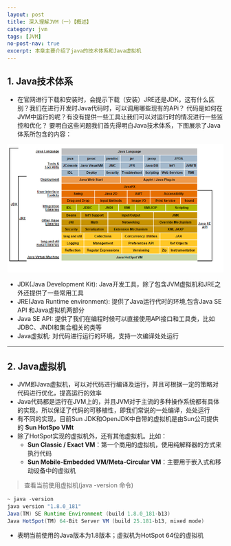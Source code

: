 ```yaml
---
layout: post
title: 深入理解JVM（一）【概述】
category: jvm
tags: [JVM]
no-post-nav: true
excerpt: 本章主要介绍了java的技术体系和Java虚拟机
---
```


## 1. Java技术体系

* 在官网进行下载和安装时，会提示下载（安装）JRE还是JDK，这有什么区别？我们在进行开发时Java代码时，可以调用哪些现有的APi？
     代码是如何在JVM中运行的呢？有没有提供一些工具让我们可以对运行时的情况进行一些监控和优化？
     要明白这些问题我们首先得明白Java技术体系，下图展示了Java体系所包含的内容：
     

![Java技术体系](/assets/images/posts/java/jvm/2020-06-30/java_content.png)

* JDK(Java Development Kit): Java开发工具，除了包含JVM虚拟机和JRE之外还提供了一些常用工具
* JRE(Java Runtime environment): 提供了Java运行代时的环境,包含Java SE API 和Java虚拟机两部分
* Java SE API: 提供了我们在编程时候可以直接使用API接口和工具类，比如JDBC、JNDI和集合相关的类等
* Java虚拟机: 对代码进行运行的环境，支持一次编译处处运行

***

## 2. Java虚拟机

* JVM即Java虚拟机，可以对代码进行编译及运行，并且可根据一定的策略对代码进行优化，提高运行的效率
* Java代码都是运行在JVM上的，并且JVM对于主流的多种操作系统都有具体的实现，所以保证了代码的可移植性，即我们常说的一处编译，处处运行
* 有不同的实现，目前Sun JDK和OpenJDK中自带的虚拟机是由Sun公司提供的 **Sun HotSpo VMt**
* 除了HotSpot实现的虚拟机外，还有其他虚拟机。比如：
    + **Sun Classic / Exact VM**：第一个商用的虚拟机，使用纯解释器的方式来执行代码
    + **Sun Mobile-Embedded VM/Meta-Circular VM**：主要用于嵌入式和移动设备中的虚拟机
    

> 查看当前使用虚拟机(java -version 命令)

```java
~ java -version
java version "1.8.0_181"
Java(TM) SE Runtime Environment (build 1.8.0_181-b13)
Java HotSpot(TM) 64-Bit Server VM (build 25.181-b13, mixed mode)
```

* 表明当前使用的Java版本为1.8版本；虚拟机为HotSpot 64位的虚拟机


